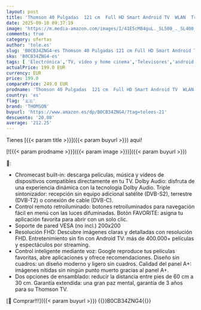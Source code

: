 ```yaml
---
layout: post
title: 'Thomson 40 Pulgadas  121 cm  Full HD Smart Android TV  WLAN  Triple Tuner DVB-C/S2/T2  - 40FA2S13-2023'
date: 2025-09-10 09:37:19
image: 'https://m.media-amazon.com/images/I/41E5cM84guL._SL500_._SL400_.jpg'
comments: true
category: ofertas
author: 'tole.es'
slug: 'B0CB34ZNG4-es Thomson 40 Pulgadas 121 cm Full HD Smart Android TV WLAN...'
sku: 'B0CB34ZNG4-es'
tags: [ 'Electrónica','TV, vídeo y home cinema','Televisores','android','thomson','🇪🇸', ]
actualPrice: 199.0 EUR
currency: EUR
price: 199.0
comparePrice: 249.0 EUR
prodname: 'Thomson 40 Pulgadas  121 cm  Full HD Smart Android TV  WLAN  Triple Tuner DVB-C/S2/T2  - 40FA2S13-2023'
country: 'es'
flag: '🇪🇸'
brand: 'THOMSON'
buyurl: 'https://www.amazon.es/dp/B0CB34ZNG4/?tag=tolees-21'
descuento: '20.08'
average: '212.25'
---
```


Tienes [{{< param title >}}]({{< param buyurl >}}) aqui!

[![{{< param prodname >}}]({{< param image >}})]({{< param buyurl >}})

🔎:

- Chromecast built-in: descarga películas, música y vídeos de dispositivos compatibles directamente en tu TV. Dolby Audio: disfruta de una experiencia dinámica con la tecnología Dolby Audio. Triple sintonizador: recepción sin equipo adicional satélite (DVB-S2), terrestre (DVB-T2) o conexión de cable (DVB-C).
- Control remoto retroiluminado: botones retroiluminados para navegación fácil en menú con las luces difuminadas. Botón FAVORITE: asigna tu aplicación favorita para abrir con un solo clic.
- Soporte de pared VESA (no incl.) 200x200
- Resolución FHD: Descubre imágenes claras y detalladas con resolución FHD. Entretenimiento sin fin con Android TV: más de 400.000+ películas y espectáculos por streaming.
- Control inteligente mediante voz: Google reproduce tus películas favoritas, abre aplicaciones y ofrece recomendaciones. Diseño sin cuadros: un diseño moderno y ligero sin cuadros. Calidad del panel A+: imágenes nítidas sin ningún punto muerto gracias al panel A+.
- Dos opciones de ensamblado: reducir la distancia entre pies de 60 cm a 30 cm. Garantía extendida: una gran paz mental, garantía de 3 años para su Thomson TV.

[🛒 Comprar!!!]({{< param buyurl >}})
{{<world>}}B0CB34ZNG4{{</world>}}
